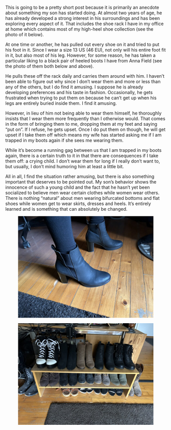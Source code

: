 This is going to be a pretty short post because it is primarily an anecdote about something my son has started doing. At almost two years of age, he has already developed a strong interest in his surroundings and has been exploring every aspect of it. That includes the shoe rack I have in my office at home which contains most of my high-heel shoe collection (see the photo of it below).

At one time or another, he has pulled out every shoe on it and tried to put his foot in it. Since I wear a size 13 US (46 EU), not only will his entire foot fit in it, but also most of his leg. However, for some reason, he has taken a particular liking to a black pair of heeled boots I have from Anna Field (see the photo of them both below and above).

He pulls these off the rack daily and carries them around with him. I haven’t been able to figure out why since I don’t wear them and more or less than any of the others, but I do find it amusing. I suppose he is already developing preferences and his taste in fashion. Occasionally, he gets frustrated when trying to put them on because he can’t get up when his legs are entirely buried inside them. I find it amusing.

However, in lieu of him not being able to wear them himself, he thoroughly insists that I wear them more frequently than I otherwise would. That comes in the form of bringing them to me, dropping them at my feet and saying “put on”. If I refuse, he gets upset. Once I do put them on though, he will get upset if I take them off which means my wife has started asking me if I am trapped in my boots again if she sees me wearing them.

While it’s become a running gag between us that I am trapped in my boots again, there is a certain truth to it in that there are consequences if I take them off: a crying child. I don’t wear them for long if I really don’t want to, but usually, I don’t mind humoring him at least a little bit.

All in all, I find the situation rather amusing, but there is also something important that deserves to be pointed out. My son’s behavior shows the innocence of such a young child and the fact that he hasn’t yet been socialized to believe men wear certain clothes while women wear others. There is nothing “natural” about men wearing bifurcated bottoms and flat shoes while women get to wear skirts, dresses and heels. It’s entirely learned and is something that can absolutely be changed.

<figure><a href="https://www.the-beskirted-man.com/img_4039/"><img decoding="async" alt="The black heeled boots my son keeps wanting me to wear" data-height="1500" data-id="4902" data-link="https://www.the-beskirted-man.com/img_4039/" data-url="https://www.the-beskirted-man.com/wp-content/uploads/2024/10/img_4039-1024x768.jpg" data-width="2000" src="img_4039-1024x768.jpg" data-amp-layout="responsive" tabindex="0" role="button" aria-label="Open image 1 of 2 in full-screen"></a></figure>

<figure><a href="https://www.the-beskirted-man.com/img_4044/"><img decoding="async" alt="The shoe rack with my heeled boots" data-height="1500" data-id="4903" data-link="https://www.the-beskirted-man.com/img_4044/" data-url="https://www.the-beskirted-man.com/wp-content/uploads/2024/10/img_4044-1024x768.jpg" data-width="2000" src="img_4044-1024x768.jpg" data-amp-layout="responsive" tabindex="0" role="button" aria-label="Open image 2 of 2 in full-screen"></a></figure>